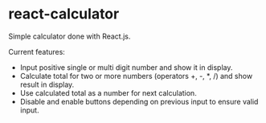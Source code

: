 # react-calculator
Simple calculator done with React.js.

Current features:
  - Input positive single or multi digit number and show it in display.
  - Calculate total for two or more numbers (operators +, -, *, /) and show result in display.
  - Use calculated total as a number for next calculation.
  - Disable and enable buttons depending on previous input to ensure valid input. 
